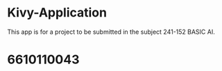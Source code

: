# Kivy-Application
This app is for a project to be submitted in the subject 241-152 BASIC AI.
# 6610110043